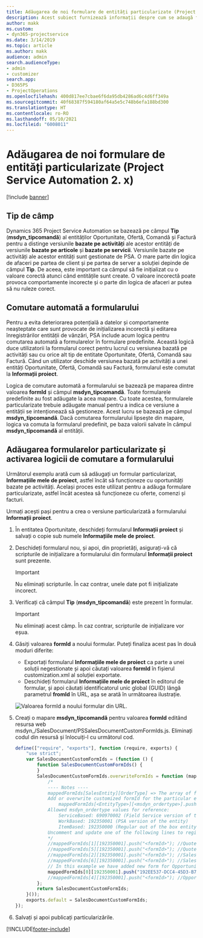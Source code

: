 ```yaml
---
title: Adăugarea de noi formulare de entități particularizate (Project Service Automation 2. x)
description: Acest subiect furnizează informații despre cum se adaugă formulare de entități particularizate pentru oportunități, oferte, comenzi sau facturi în Dynamics 365 Project Service Automation 2.x.
author: makk
ms.custom:
- dyn365-projectservice
ms.date: 3/14/2019
ms.topic: article
ms.author: makk
audience: admin
search.audienceType:
- admin
- customizer
search.app:
- D365PS
- ProjectOperations
ms.openlocfilehash: 400d817ee7cbae6f6da95db4286ad6c4d6ff349a
ms.sourcegitcommit: 40f68387f594180af64a5e5c748b6efa188bd300
ms.translationtype: HT
ms.contentlocale: ro-RO
ms.lasthandoff: 05/10/2021
ms.locfileid: "6008011"
---
```

# <a name="add-new-custom-entity-forms-project-service-automation-2x"></a>Adăugarea de noi formulare de entități particularizate (Project Service Automation 2. x)

[!include [banner](../../includes/psa-now-project-operations.md)]

## <a name="type-field"></a>Tip de câmp 

Dynamics 365 Project Service Automation se bazează pe câmpul **Tip** (**msdyn\_tipcomandă**) al entităților Oportunitate, Ofertă, Comandă și Factură pentru a distinge versiunile **bazate pe activități** ale acestor entități de versiunile **bazate pe articole** și **bazate pe servicii**. Versiunile bazate pe activități ale acestor entități sunt gestionate de PSA. O mare parte din logica de afaceri pe partea de client și pe partea de server a soluției depinde de câmpul **Tip**. De aceea, este important ca câmpul să fie inițializat cu o valoare corectă atunci când entitățile sunt create. O valoare incorectă poate provoca comportamente incorecte și o parte din logica de afaceri ar putea să nu ruleze corect.

## <a name="automatic-form-switching"></a>Comutare automată a formularului

Pentru a evita deteriorarea potențială a datelor și comportamente neașteptate care sunt provocate de inițializarea incorectă și editarea înregistrărilor entității de vânzări, PSA include acum logica pentru comutarea automată a formularelor în formulare predefinite. Această logică duce utilizatorii la formularul corect pentru lucrul cu versiunea bazată pe activități sau cu orice alt tip de entitate Oportunitate, Ofertă, Comandă sau Factură. Când un utilizator deschide versiunea bazată pe activități a unei entități Oportunitate, Ofertă, Comandă sau Factură, formularul este comutat la **Informații proiect**.

Logica de comutare automată a formularului se bazează pe maparea dintre valoarea **formId** și câmpul **msdyn\_tipcomandă**. Toate formularele predefinite au fost adăugate la acea mapare. Cu toate acestea, formularele particularizate trebuie adăugate manual pentru a indica ce versiune a entității se intenționează să gestioneze. Acest lucru se bazează pe câmpul **msdyn\_tipcomandă**. Dacă comutarea formularului lipsește din mapare, logica va comuta la formularul predefinit, pe baza valorii salvate în câmpul **msdyn\_tipcomandă** al entității.

## <a name="add-custom-forms-and-turn-on-the-form-switching-logic"></a>Adăugarea formularelor particularizate și activarea logicii de comutare a formularului

Următorul exemplu arată cum să adăugați un formular particularizat, **Informațiile mele de proiect**, astfel încât să funcționeze cu oportunități bazate pe activități. Același proces este utilizat pentru a adăuga formulare particularizate, astfel încât acestea să funcționeze cu oferte, comenzi și facturi.

Urmați acești pași pentru a crea o versiune particularizată a formularului **Informații proiect**.

1. În entitatea Oportunitate, deschideți formularul **Informații proiect** și salvați o copie sub numele **Informațiile mele de proiect**.
2. Deschideți formularul nou, și apoi, din proprietăți, asigurați-vă că scripturile de inițializare a formularului din formularul **Informații proiect** sunt prezente. 

    > [!IMPORTANT]
    > Nu eliminați scripturile. În caz contrar, unele date pot fi inițializate incorect.

3. Verificați că câmpul **Tip** (**msdyn\_tipcomandă**) este prezent în formular. 

    > [!IMPORTANT]
    > Nu eliminați acest câmp. În caz contrar, scripturile de inițializare vor eșua.

4. Găsiți valoarea **formId** a noului formular. Puteți finaliza acest pas în două moduri diferite:

    - Exportați formularul **Informațiile mele de proiect** ca parte a unei soluții negestionate și apoi căutați valoarea **formId** în fișierul customization.xml al soluției exportate.
    - Deschideți formularul **Informațiile mele de proiect** în editorul de formular, și apoi căutați identificatorul unic global (GUID) lângă parametrul **fromId** în URL, așa se arată în următoarea ilustrație.

    ![Valoarea formId a noului formular din URL.](media/how-to-add-custom-forms-in-v2.0.png)

5. Creați o mapare **msdyn\_tipcomandă** pentru valoarea **formId** editând resursa web msdyn\_/SalesDocument/PSSalesDocumentCustomFormIds.js. Eliminați codul din resursă și înlocuiți-l cu următorul cod.

    ```javascript
    define(["require", "exports"], function (require, exports) {
        "use strict";
        var SalesDocumentCustomFormIds = (function () {
            function SalesDocumentCustomFormIds() {
            }
            SalesDocumentCustomFormIds.overwriteFormIds = function (mappedFormIds) {
                /*
                ---- Notes ----
                mappedFormIds[SalesEntity][OrderType] => The array of forms IDs that support particular entity and order type
                Add or overwrite customized formId for the particular entity and order type by calling:
                    mappedFormIds[<EntityType>][<msdyn_ordertype>].push("<formId>");
                Allowed msdyn_ordertype values for reference:
                    ServiceBased: 690970002 (Field Service version of the entity)
                    WorkBased: 192350001 (PSA version of the entity)
                    ItemBased: 192350000 (Regular out of the box entity)
                Uncomment and update one of the following lines to register custom PSA form for required entity:
                */      
                //mappedFormIds[1][192350001].push("<formId>"); //Quote
                //mappedFormIds[5][192350001].push("<formId>"); //Quote Line
                //mappedFormIds[2][192350001].push("<formId>"); //Sales Order
                //mappedFormIds[6][192350001].push("<formId>"); //Sales Order Line
                // In this example we have added new form for Opportunity
                mappedFormIds[0][192350001].push("192EE537-DCC4-45D3-B7AF-EA694B9113D2"); //Opportunity
                //mappedFormIds[4][192350001].push("<formId>"); //Opportunity Line
            };
            return SalesDocumentCustomFormIds;
        }());
        exports.default = SalesDocumentCustomFormIds;
    });
    ```

6. Salvați și apoi publicați particularizările.


[!INCLUDE[footer-include](../../includes/footer-banner.md)]